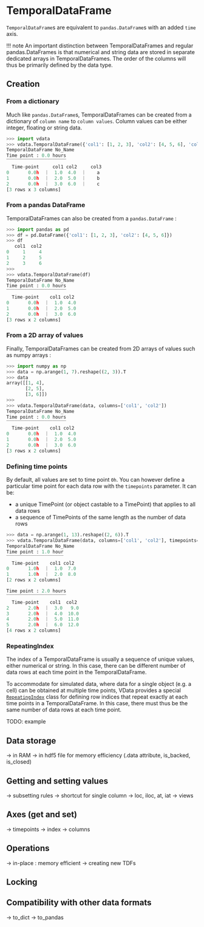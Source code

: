 # TemporalDataFrame

`TemporalDataFrame`s are equivalent to `pandas.DataFrame`s with an added `time` axis. 

!!! note
    An important distinction between
    TemporalDataFrames and regular pandas.DataFrames is that numerical and string data are stored in separate dedicated 
    arrays in TemporalDataFrames. The order of the columns will thus be primarily defined by the data type.

## Creation

### From a dictionary

Much like `pandas.DataFrame`s, TemporalDataFrames can be created from a dictionary of `column name` to `column values`.
Column values can be either integer, floating or string data.

``` py
>>> import vdata
>>> vdata.TemporalDataFrame({'col1': [1, 2, 3], 'col2': [4, 5, 6], 'col3': ['a', 'b', 'c']})
TemporalDataFrame No_Name
Time point : 0.0 hours
‾‾‾‾‾‾‾‾‾‾‾‾‾‾‾‾‾‾‾‾‾‾
  Time-point     col1 col2     col3
0       0.0h  ｜  1.0  4.0  ｜    a
1       0.0h  ｜  2.0  5.0  ｜    b
2       0.0h  ｜  3.0  6.0  ｜    c
[3 rows x 3 columns]
```
### From a pandas DataFrame

TemporalDataFrames can also be created from a `pandas.DataFrame` :

``` py
>>> import pandas as pd
>>> df = pd.DataFrame({'col1': [1, 2, 3], 'col2': [4, 5, 6]})
>>> df
   col1  col2
0     1     4
1     2     5
2     3     6
>>>
>>> vdata.TemporalDataFrame(df)
TemporalDataFrame No_Name
Time point : 0.0 hours
‾‾‾‾‾‾‾‾‾‾‾‾‾‾‾‾‾‾‾‾‾‾
  Time-point    col1 col2
0       0.0h  ｜  1.0  4.0
1       0.0h  ｜  2.0  5.0
2       0.0h  ｜  3.0  6.0
[3 rows x 2 columns]
```

### From a 2D array of values

Finally, TemporalDataFrames can be created from 2D arrays of values such as numpy arrays :

``` py
>>> import numpy as np
>>> data = np.arange(1, 7).reshape((2, 3)).T
>>> data
array([[1, 4],
       [2, 5],
       [3, 6]])
>>>
>>> vdata.TemporalDataFrame(data, columns=['col1', 'col2'])
TemporalDataFrame No_Name
Time point : 0.0 hours
‾‾‾‾‾‾‾‾‾‾‾‾‾‾‾‾‾‾‾‾‾‾
  Time-point    col1 col2
0       0.0h  ｜  1.0  4.0
1       0.0h  ｜  2.0  5.0
2       0.0h  ｜  3.0  6.0
[3 rows x 2 columns]
```

### Defining time points

By default, all values are set to time point `0h`. You can however define a particular time point for each data row
with the `timepoints` parameter. It can be:

- a unique TimePoint (or object castable to a TimePoint) that applies to all data rows
- a sequence of TimePoints of the same length as the number of data rows

``` py
>>> data = np.arange(1, 13).reshape((2, 6)).T
>>> vdata.TemporalDataFrame(data, columns=['col1', 'col2'], timepoints=[1, 1, 2, 2, 2, 2])
TemporalDataFrame No_Name
Time point : 1.0 hour
‾‾‾‾‾‾‾‾‾‾‾‾‾‾‾‾‾‾‾‾‾
  Time-point    col1 col2
0       1.0h  ｜  1.0  7.0
1       1.0h  ｜  2.0  8.0
[2 rows x 2 columns]

Time point : 2.0 hours
‾‾‾‾‾‾‾‾‾‾‾‾‾‾‾‾‾‾‾‾‾‾
  Time-point    col1  col2
2       2.0h  ｜  3.0   9.0
3       2.0h  ｜  4.0  10.0
4       2.0h  ｜  5.0  11.0
5       2.0h  ｜  6.0  12.0
[4 rows x 2 columns]
```

### RepeatingIndex

The index of a TemporalDataFrame is usually a sequence of unique values, either numerical or string. In this case, there
can be different number of data rows at each time point in the TemporalDataFrame.

To accommodate for simulated data, where data for a single object (e.g. a cell) can be obtained at multiple time points,
VData provides a special [`RepeatingIndex`](../api/repeating_index.md) class for defining row indices that repeat exactly at each time points in a 
TemporalDataFrame. In this case, there must thus be the same number of data rows at each time point.

TODO: example

## Data storage

-> in RAM
-> in hdf5 file for memory efficiency (.data attribute, is_backed, is_closed)

## Getting and setting values

-> subsetting rules
-> shortcut for single column
-> loc, iloc, at, iat
-> views


## Axes (get and set)

-> timepoints
-> index
-> columns


## Operations

-> in-place : memory efficient
-> creating new TDFs

## Locking

## Compatibility with other data formats

-> to_dict
-> to_pandas
